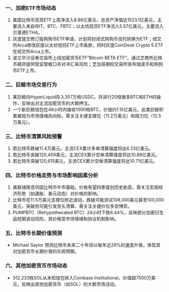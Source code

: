 ### 一、加密ETF市场动态  
1. 美国比特币现货ETF上周净流入8.86亿美元，总资产净值达1523.1亿美元，主要流入来自IBIT、BTC、FBTC；以太坊现货ETF净流入5.57亿美元，主要流入贝莱德ETHA。  
2. 灰度提交修订版狗狗币ETF申请，计划将封闭式狗狗币信托转换为ETF；纽交所Arca修改灰度以太坊信托ETF上市条款，同时灰度CoinDesk Crypto 5 ETF在纽交所Arca上市。  
3. 波兰华沙证券交易所上线加密货币ETF“Bitcoin BETA ETF”，通过芝商所比特币期货提供受监管敞口并对冲汇率风险；芝加哥期权交易所宣布瑞波币和狗狗币ETF上市。  
### 二、巨鲸市场交易行为  
1. 某巨鲸向HyperLiquid存入357万枚USDC，并进行20倍做多BTC和ETH的操作，反映出对主流加密货币的大额押注。  
2. 一个新巨鲸钱包在48小时内接收1000枚BTC，价值约1.15亿美元，此类巨鲸积累被视为市场情绪风向标，需关注关键支撑位（11.2万美元）和阻力位（12.5万美元）。  
### 三、比特币清算风险预警  
1. 若比特币跌破11.4万美元，主流CEX累计多单清算强度将达6.33亿美元。  
2. 若比特币突破120,459美元，主流CEX累计空单清算强度将达10.88亿美元。  
3. 若比特币突破120,615美元，主流CEX累计空单清算强度将达10.71亿美元。  
### 四、比特币价格走势与市场影响因素分析  
1. 美联储降息巩固比特币牛市基础，价格有望四季度创历史新高，需关注宏观经济形势（如通胀、美元动态）对价格的影响。  
2. 比特币在11.5万美元支撑位附近波动，跌破可能测试108,000美元甚至100,000美元，突破则可能引发空头清算，需关注关键价位多空博弈。  
3. PUMPBTC（Rehypothecated BTC）24小时下跌6.44%，反映部分加密衍生品短期波动风险，其价格受市场情绪和协议机制影响。  
### 五、比特币长期价值预测  
- Michael Saylor 预测比特币未来二十年将以每年近29%的速度升值，体现其对加密货币长期价值的乐观预期。  
### 六、其他加密货币市场动态  
- 312,233枚SOL从未知钱包转入Coinbase Institutional，价值超7500万美元，反映出其他加密货币（如SOL）的大额市场活动。  